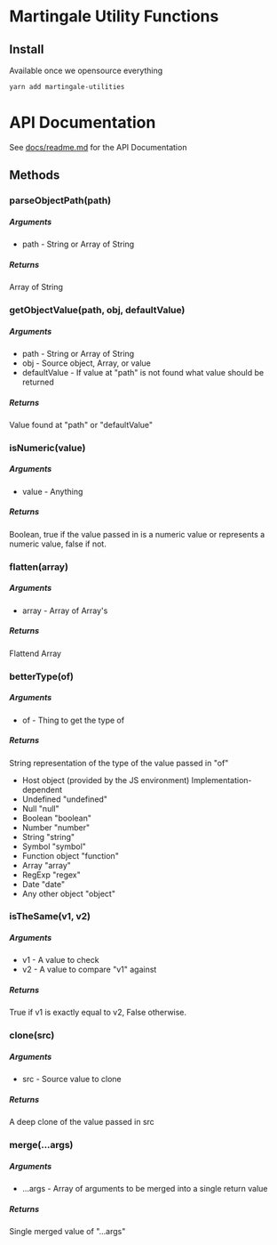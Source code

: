 # Martingale Utility Functions


## Install

Available once we opensource everything

```sh
yarn add martingale-utilities
```

# API Documentation

See [docs/readme.md](docs/readme.md) for the API Documentation















## Methods

### parseObjectPath(path)

##### Arguments

 * path - String or Array of String

##### Returns

Array of String

### getObjectValue(path, obj, defaultValue)

##### Arguments

 * path - String or Array of String
 * obj - Source object, Array, or value
 * defaultValue - If value at "path" is not found what value should be returned

##### Returns

Value found at "path" or "defaultValue"

### isNumeric(value)

##### Arguments

 * value - Anything

##### Returns

Boolean, true if the value passed in is a numeric value or represents a numeric value, false if not.

### flatten(array)

##### Arguments

 * array - Array of Array's

##### Returns

Flattend Array

### betterType(of)


##### Arguments

 * of - Thing to get the type of

##### Returns

String representation of the type of the value passed in "of"
 * Host object (provided by the JS environment)	Implementation-dependent
 * Undefined	"undefined"
 * Null	"null"
 * Boolean	"boolean"
 * Number	"number"
 * String	"string"
 * Symbol "symbol"
 * Function object "function"
 * Array "array"
 * RegExp "regex"
 * Date "date"
 * Any other object	"object"


### isTheSame(v1, v2)

##### Arguments

 * v1 - A value to check
 * v2 - A value to compare "v1" against

##### Returns

True if v1 is exactly equal to v2, False otherwise.

### clone(src)

##### Arguments

 * src - Source value to clone

##### Returns

A deep clone of the value passed in src

### merge(...args)

##### Arguments

 * ...args - Array of arguments to be merged into a single return value

##### Returns

Single merged value of "...args"
